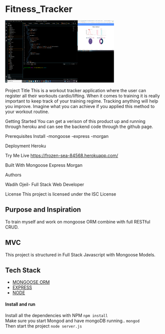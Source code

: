 # Fitness_Tracker

<img src= "./public/image/imageApp.png" width="350" height="200">




Project Title
This is a workout tracker application where the user can register all their workouts cardio/lifting.
When it comes to training it is really important to keep track of your training regime. Tracking anything will help you improve.
Imagine what you can achieve if you applied this method to your workout routine.

Getting Started
You can get a verison of this product up and running through heroku and can see the backend code through the github
page.

Prerequisites
Install
-mongoose
-express
-morgan



Deployment
Heroku

Try Me Live
<a href="https://frozen-sea-84568.herokuapp.com"> https://frozen-sea-84568.herokuapp.com/ </a>

Built With
Mongoose
Express
Morgan




Authors

Wadih Ojeil- Full Stack Web Developer

License
This project is licensed under the ISC License

## Purpose and Inspiration
To train myself and work on mongoose ORM combine with full RESTful CRUD. 

## MVC
This project is structured in Full Stack Javascript with Mongoose Models. 

## Tech Stack
+ [MONGOOSE ORM](https://www.npmjs.com/package/mongoose)
+ [EXPRESS](https://www.npmjs.com/package/express)
+ [NODE](https://nodejs.org/en/)

#### Install and run
Install all the dependencies with NPM
`npm install` <br>
Make sure you start Mongod and have mongoDB running..
`mongod` <br>
Then start the project
`node server.js`


